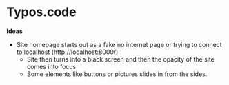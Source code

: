 # Typos.code

**__Ideas__**
- Site homepage starts out as a fake no internet page or trying to connect to localhost (http://localhost:8000/)
  - Site then turns into a black screen and then the opacity of the site comes into focus
  - Some elements like buttons or pictures slides in from the sides.
